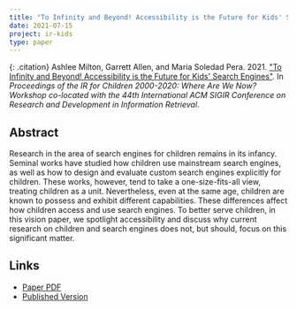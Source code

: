 ```yaml
---
title: "To Infinity and Beyond! Accessibility is the Future for Kids' Search Engines"
date: 2021-07-15
project: ir-kids
type: paper
---
```


{: .citation}
Ashlee Milton, Garrett Allen, and Maria Soledad Pera. 2021. ["To Infinity and Beyond! Accessibility is the Future for Kids' Search Engines"](#). In <cite>Proceedings of the IR for Children 2000-2020: Where Are We Now? Workshop co-located with the 44th International ACM SIGIR Conference on Research and Development in Information Retrieval</cite>.

## Abstract

Research in the area of search engines for children remains in its infancy. Seminal works have studied how children use mainstream search engines, as well as how to design and evaluate custom search engines explicitly for children. These works, however, tend to take a one-size-fits-all view, treating children as a unit. Nevertheless, even at the same age, children are known to possess and exhibit different capabilities. These differences affect how children access and use search engines. To better serve children, in this vision paper, we spotlight accessibility and discuss why current research on children and search engines does not, but should, focus on this significant matter.

## Links

* [Paper PDF](https://arxiv.org/abs/2106.07813)
* [Published Version](https://www.fab4.science/ir4c/)
